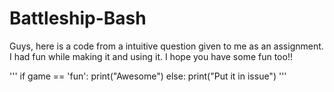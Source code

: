 # Battleship-Bash

Guys, here is a code from a intuitive question given to me as an assignment. I had fun while making it and using it. I hope you have some fun too!!

'''
if game == 'fun': 
  print("Awesome")
else:
  print("Put it in issue")
'''
